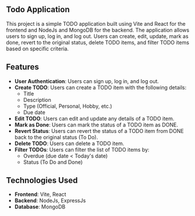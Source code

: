 ## Todo Application

This project is a simple TODO application built using Vite and React for the frontend and NodeJs and MongoDB for the backend. The application allows users to sign up, log in, and log out. Users can create, edit, update, mark as done, revert to the original status, delete TODO items, and filter TODO items based on specific criteria.

## Features
- **User Authentication**: Users can sign up, log in, and log out.
- **Create TODO**: Users can create a TODO item with the following details:
  - Title
  - Description
  - Type (Official, Personal, Hobby, etc.)
  - Due date
- **Edit TODO**: Users can edit and update any details of a TODO item.
- **Mark as Done**: Users can mark the status of a TODO item as DONE.
- **Revert Status**: Users can revert the status of a TODO item from DONE back to the original status (To Do).
- **Delete TODO**: Users can delete a TODO item.
- **Filter TODOs**: Users can filter the list of TODO items by:
  - Overdue (due date < Today's date)
  - Status (To Do and Done)

## Technologies Used
- **Frontend**: Vite, React
- **Backend**: NodeJs, ExpressJs
- **Database**: MongoDB

